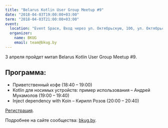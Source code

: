 ```yaml
---
title: "Belarus Kotlin User Group Meetup #9"
date: "2018-04-03T19:00:00+03:00"
term: "2018-04-03T21:00:00+03:00"
event:
  location: "Event Space, Вход через ул. Октябрьскую, 10б, ул. Октябрьская 16А, Минск, Беларусь"
  organizer:
    name: BKUG
    email: team@bkug.by
---
```


3 апреля пройдет митап Belarus Kotlin User Group Meetup #9.

## Программа:

* Приветственный кофе (18:40 – 19:00)
* Kotlin для носимых устройств: пример использования – Андрей Мукамолов (19:00 – 19:40)
* Inject dependency with Koin – Кирилл Розов (20:00 – 20:40)

[Регистрация](https://goo.gl/forms/VAni78jA02bEQfi53).

Подробнее на сайте сообщества: [bkug.by](https://bkug.by/2018/03/31/anons-bkug-9/).
